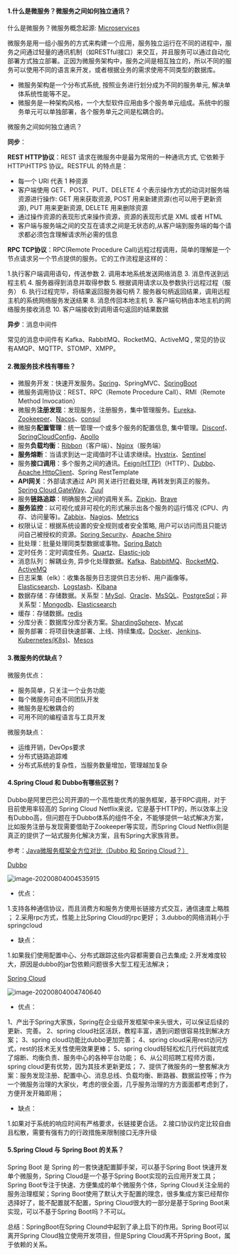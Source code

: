 #### 1.什么是微服务？微服务之间如何独立通讯？

什么是微服务？微服务概念起源:  [Microservices](https://martinfowler.com/articles/microservices.html)

微服务是用一组小服务的方式来构建一个应用，服务独立运行在不同的进程中，服务之间通过轻量的通讯机制（如RESTful接口）来交互，并且服务可以通过自动化部署方式独立部署。正因为微服务架构中，服务之间是相互独立的，所以不同的服务可以使用不同的语言来开发，或者根据业务的需求使用不同类型的数据库。

- 微服务架构是一个分布式系统, 按照业务进行划分成为不同的服务单元, 解决单体系统性能等不足。
- 微服务是一种架构风格，一个大型软件应用由多个服务单元组成。系统中的服务单元可以单独部署，各个服务单元之间是松耦合的。

微服务之间如何独立通讯？

**同步**：

**REST HTTP协议**：REST 请求在微服务中是最为常用的一种通讯方式, 它依赖于 HTTP\HTTPS 协议。RESTFUL 的特点是：

- 每一个 URI 代表 1 种资源 
- 客户端使用 GET、POST、PUT、DELETE 4 个表示操作方式的动词对服务端资源进行操作: GET 用来获取资源, POST 用来新建资源(也可以用于更新资源), PUT 用来更新资源, DELETE 用来删除资源 
- 通过操作资源的表现形式来操作资源，资源的表现形式是 XML 或者 HTML 
- 客户端与服务端之间的交互在请求之间是无状态的,从客户端到服务端的每个请求都必须包含理解请求所必需的信息

**RPC TCP协议**：RPC(Remote Procedure Call)远程过程调用，简单的理解是一个节点请求另一个节点提供的服务。它的工作流程是这样的：

1.执行客户端调用语句，传送参数 2. 调用本地系统发送网络消息 3. 消息传送到远程主机 4. 服务器得到消息并取得参数 5. 根据调用请求以及参数执行远程过程（服务） 6. 执行过程完毕，将结果返回服务器句柄 7. 服务器句柄返回结果，调用远程主机的系统网络服务发送结果 8. 消息传回本地主机 9. 客户端句柄由本地主机的网络服务接收消息 10. 客户端接收到调用语句返回的结果数据

**异步**：消息中间件

常见的消息中间件有 Kafka、RabbitMQ、RocketMQ、ActiveMQ , 常见的协议有AMQP、MQTTP、STOMP、XMPP。

#### 2.微服务技术栈有哪些？

- 微服务开发：快速开发服务。[Spring](https://spring.io/)、SpringMVC、[SpringBoot](https://spring.io/projects/spring-boot)
- 微服务调用协议：REST、RPC（Remote Procedure Call）、RMI（Remote Method Invocation）
- 微服务**注册发现**：发现服务，注册服务，集中管理服务。[Eureka](https://github.com/Netflix/eureka)、[Zookeeper](https://github.com/apache/zookeeper)、[Nacos](https://nacos.io/zh-cn/)、[consul](https://github.com/hashicorp/consul)
- 微服务**配置管理**：统一管理一个或多个服务的配置信息, 集中管理。[Disconf](https://github.com/knightliao/disconf)、[SpringCloudConfig](https://github.com/spring-cloud/spring-cloud-config)、[Apollo](https://github.com/ctripcorp/apollo)
- 服务**负载均衡**：[Ribbon](https://github.com/Netflix/ribbon)（客户端）、[Nginx](https://github.com/nginx/nginx)（服务端）
- **服务熔断**：当请求到达一定阈值时不让请求继续。[Hystrix](https://github.com/Netflix/Hystrix)、[Sentinel](https://github.com/alibaba/Sentinel)
- 服务**接口调用**：多个服务之间的通讯。[Feign(HTTP)](https://github.com/OpenFeign/feign)（HTTP）、[Dubbo](http://dubbo.apache.org/zh-cn/)、[Apache HttpClient](https://hc.apache.org/httpcomponents-client-ga/)、Spring RestTemplate
- **API网关**：外部请求通过 API 网关进行拦截处理, 再转发到真正的服务。[Spring Cloud GateWay](https://spring.io/projects/spring-cloud-gateway)、[Zuul](https://github.com/Netflix/zuul)
- 服务**链路追踪**：明确服务之间的调用关系。[Zipkin](https://github.com/openzipkin/zipkin)、[Brave](https://github.com/openzipkin/brave)
- **服务监控**：以可视化或非可视化的形式展示出各个服务的运行情况 (CPU、内存、访问量等)。[Zabbix](https://github.com/jjmartres/Zabbix)、[Nagios](https://www.nagios.org/)、[Metrics](https://metrics.dropwizard.io/)
- 权限认证：根据系统设置的安全规则或者安全策略, 用户可以访问而且只能访问自己被授权的资源。[Spring Security](https://spring.io/projects/spring-security)、[Apache Shiro](http://shiro.apache.org/)
- 批处理：批量处理同类型数据或事物。[Spring Batch](https://spring.io/projects/spring-batch)
- 定时任务：定时调度任务。[Quartz](http://www.quartz-scheduler.org/)、[Elastic-job](https://gitee.com/elasticjob/elastic-job)
- 消息队列：解耦业务, 异步化处理数据。[Kafka](http://kafka.apache.org/)、[RabbitMQ](https://www.rabbitmq.com/)、[RocketMQ](http://rocketmq.apache.org/)、[ActiveMQ](http://activemq.apache.org/)
- 日志采集（elk）：收集各服务日志提供日志分析、用户画像等。[Elasticsearch](https://github.com/elastic/elasticsearch)、[Logstash](https://github.com/elastic/logstash)、[Kibana](https://github.com/elastic/kibana)
- 数据存储：存储数据。关系型：[MySql](https://www.mysql.com/)、[Oracle](https://www.oracle.com/index.html)、[MsSQL](https://docs.microsoft.com/zh-cn/sql/?view=sql-server-ver15)、[PostgreSql](https://www.postgresql.org/)；非关系型：[Mongodb](https://www.mongodb.com/)、[Elasticsearch](https://github.com/elastic/elasticsearch)
- 缓存：存储数据。[redis](https://redis.io/)
- 分库分表：数据库分库分表方案。[ShardingSphere](http://shardingsphere.apache.org/)、[Mycat](http://www.mycat.io/)
- 服务部署：将项目快速部署、上线、持续集成。[Docker](http://www.docker.com/)、[Jenkins](https://jenkins.io/zh/)、[Kubernetes(K8s)](https://kubernetes.io/)、[Mesos](http://mesos.apache.org/)

#### 3.微服务的优缺点？

微服务优点：

- 服务简单，只关注一个业务功能
- 每个微服务可由不同团队开发
- 微服务是松散耦合的
- 可用不同的编程语言与工具开发

微服务缺点：

- 运维开销，DevOps要求
- 分布式链路追踪难
- 分布式系统的复杂性，当服务数量增加，管理越加复杂

#### 4.Spring Cloud 和 Dubbo有哪些区别？

Dubbo是阿⾥巴巴公司开源的⼀个⾼性能优秀的服务框架，基于RPC调⽤，对于⽬前使⽤率较⾼的
Spring Cloud Netflix来说，它是基于HTTP的，所以效率上没有Dubbo⾼，但问题在于Dubbo体系的组件不全，不能够提供⼀站式解决⽅案，⽐如服务注册与发现需要借助于Zookeeper等实现，⽽Spring Cloud Netflix则是真正的提供了⼀站式服务化解决⽅案，且有Spring⼤家族背景。

参考：[Java微服务框架全方位对比（Dubbo 和 Spring Cloud？）](https://cloud.tencent.com/developer/article/1564212)

[Dubbo](http://dubbo.apache.org/zh-cn/)

![image-20200804004535915](https://imgconvert.csdnimg.cn/aHR0cHM6Ly9naXRlZS5jb20vaXR6bGcvbXlwaWN0dXJlcy9yYXcvbWFzdGVyL2ltZy9pbWFnZS0yMDIwMDgwNDAwNDUzNTkxNS5wbmc?x-oss-process=image/format,png)

- 优点：

1.支持各种通信协议，而且消费方和服务方使用长链接方式交互，通信速度上略胜 ；
2.采用rpc方式，性能上比Spring Cloud的rpc更好；
3.dubbo的网络消耗小于springcloud

- 缺点：

1.如果我们使用配置中心、分布式跟踪这些内容都需要自己去集成;
2.开发难度较大，原因是dubbo的jar包依赖问题很多大型工程无法解决；

[Spring Cloud](https://spring.io/cloud)

![image-20200804004740640](https://imgconvert.csdnimg.cn/aHR0cHM6Ly9naXRlZS5jb20vaXR6bGcvbXlwaWN0dXJlcy9yYXcvbWFzdGVyL2ltZy9pbWFnZS0yMDIwMDgwNDAwNDc0MDY0MC5wbmc?x-oss-process=image/format,png)

- 优点：

1、产出于Spring大家族，Spring在企业级开发框架中来头很大，可以保证后续的更新、完善。
2、spring cloud社区活跃，教程丰富，遇到问题很容易找到解决方案；
3、spring cloud功能比dubbo更加完善；
4、spring cloud采用rest访问方式，rest的技术无关性使用效果更棒；
5、spring cloud轻轻松松几行代码就完成了熔断、均衡负责、服务中心的各种平台功能；
6、从公司招聘工程师方面，spring cloud更有优势，因为其技术更新更炫；
7、提供了微服务的一整套解决方案：服务发现注册、配置中心、消息总线、负载均衡、断路器、数据监控等；作为一个微服务治理的大家伙，考虑的很全面，几乎服务治理的方方面面都考虑到了，方便开发开箱即用；

- 缺点：

1.如果对于系统的响应时间有严格要求，长链接更合适。
2.接口协议约定比较自由且松散，需要有强有力的行政措施来限制接口无序升级

#### 5.Spring Cloud 与 Spring Boot 的关系？

Spring Boot 是 Spring 的一套快速配置脚手架，可以基于Spring Boot 快速开发单个微服务，Spring Cloud是一个基于Spring Boot实现的云应用开发工具；Spring Boot专注于快速、方便集成的单个微服务个体，Spring Cloud关注全局的服务治理框架；Spring Boot使用了默认大于配置的理念，很多集成方案已经帮你选择好了，能不配置就不配置，Spring Cloud很大的一部分是基于Spring Boot来实现，可以不基于Spring Boot吗？不可以。

总结：SpringBoot在Spring Clound中起到了承上启下的作用。Spring Boot可以离开Spring Cloud独立使用开发项目，但是Spring Cloud离不开Spring Boot，属于依赖的关系。